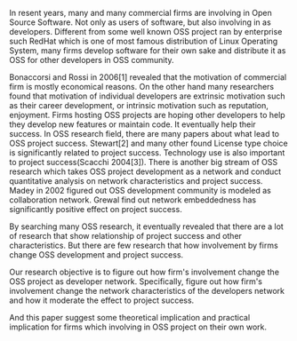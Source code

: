 In resent years, many and many commercial firms are involving in Open Source Software. Not only as users of software, but also involving in as developers.
Different from some well known OSS project ran by enterprise such RedHat which is one of most famous distribution of Linux Operating System, many firms develop software for their own sake and distribute it as OSS for other developers in OSS community.

Bonaccorsi and Rossi in 2006[1] revealed that the motivation of commercial firm is mostly economical reasons. On the other hand many researchers found that motivation of individual developers are extrinsic motivation such as their career development, or intrinsic motivation such as reputation, enjoyment.
Firms hosting OSS projects are hoping other developers to help they develop new features or maintain code. It eventually help their success.
In OSS research field, there are many papers about what lead to OSS project success.
Stewart[2] and many other found License type choice is significantly related to project success. Technology use is also important to project success(Scacchi 2004[3]). There is another big stream of OSS research which takes OSS project development as a network and conduct quantitative analysis on network characteristics and project success.
Madey in 2002 figured out OSS development community is modeled as collaboration network.
Grewal find out network embeddedness has significantly positive effect on project success.

By searching many OSS research, it eventually revealed that there are a lot of research that show relationship of project success and other characteristics. But there are few research that how involvement by firms change OSS development and project success.

Our research objective is to figure out how firm's involvement change the OSS project as developer network. Specifically, figure out how firm's involvement change the network characteristics of the developers network and how it moderate the effect to project success.

And this paper suggest some theoretical implication and practical implication for firms which involving in OSS project on their own work.
